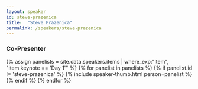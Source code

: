 ```yaml
---
layout: speaker
id: steve-prazenica
title:  "Steve Prazenica"
permalink: /speakers/steve-prazenica
---
```


<h3>Co-Presenter</h3>
<div class="flexbox" style="">
  {% assign panelists = site.data.speakers.items | where_exp:"item", "item.keynote == 'Day 1'" %}
  {% for panelist in panelists %}
    {% if panelist.id != 'steve-prazenica' %}
    {% include speaker-thumb.html person=panelist %}
    {% endif %}
  {% endfor %}
</div>
